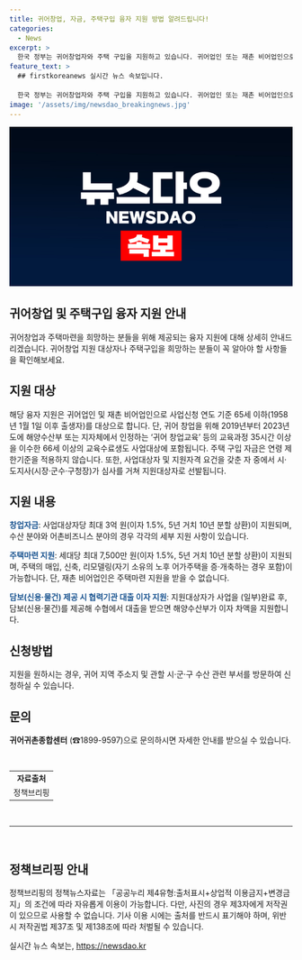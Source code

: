 ```yaml
---
title: 귀어창업, 자금, 주택구입 융자 지원 방법 알려드립니다!
categories:
  - News
excerpt: >
  한국 정부는 귀어창업자와 주택 구입을 지원하고 있습니다. 귀어업인 또는 재촌 비어업인으로 사업신청 연도 기준 65세 이하의 자격을 갖춘 사람들이 이에 해당하며, 창업자금은 최대 3억 원, 주택마련 지원은 세대당 최대 7,500만 원을 받을 수 있습니다. 또한, 지원자가 일부 사업을 완료한 후 수협에서 대출을 받으면 해양수산부가 이자 차액을 지원하고 있습니다. 자세한 사항은 귀어귀촌종합센터로 문의할 수 있습니다. (☎1899-9597)
feature_text: >
  ## firstkoreanews 실시간 뉴스 속보입니다.

  한국 정부는 귀어창업자와 주택 구입을 지원하고 있습니다. 귀어업인 또는 재촌 비어업인으로 사업신청 연도 기준 65세 이하의 자격을 갖춘 사람들이 이에 해당하며, 창업자금은 최대 3억 원, 주택마련 지원은 세대당 최대 7,500만 원을 받을 수 있습니다. 또한, 지원자가 일부 사업을 완료한 후 수협에서 대출을 받으면 해양수산부가 이자 차액을 지원하고 있습니다. 자세한 사항은 귀어귀촌종합센터로 문의할 수 있습니다. (☎1899-9597)
image: '/assets/img/newsdao_breakingnews.jpg'
---
```


<p><img src="/assets/img/newsdao_breakingnews.jpg" alt="firstkoreanews 속보" /></p>

<h2><b>귀어창업 및 주택구입 융자 지원 안내</b></h2>

<p data-ke-size="size16">귀어창업과 주택마련을 희망하는 분들을 위해 제공되는 융자 지원에 대해 상세히 안내드리겠습니다. 귀어창업 지원 대상자나 주택구입을 희망하는 분들이 꼭 알아야 할 사항들을 확인해보세요.</p>

<h2 data-ke-size="size26">지원 대상</h2>

<p>해당 융자 지원은 귀어업인 및 재촌 비어업인으로 사업신청 연도 기준 65세 이하(1958년 1월 1일 이후 출생자)를 대상으로 합니다. 단, 귀어 창업을 위해 2019년부터 2023년도에 해양수산부 또는 지자체에서 인정하는 ‘귀어 창업교육’ 등의 교육과정 35시간 이상을 이수한 66세 이상의 교육수료생도 사업대상에 포함됩니다. 주택 구입 자금은 연령 제한기준을 적용하지 않습니다. 또한, 사업대상자 및 지원자격 요건을 갖춘 자 중에서 시·도지사(시장·군수·구청장)가 심사를 거쳐 지원대상자로 선발됩니다.</p>

<h2 data-ke-size="size26">지원 내용</h2>

<p><b><span style="color: #1a5490;">창업자금</span></b>: 사업대상자당 최대 3억 원(이자 1.5%, 5년 거치 10년 분할 상환)이 지원되며, 수산 분야와 어촌비즈니스 분야의 경우 각각의 세부 지원 사항이 있습니다. </p>

<p><b><span style="color: #1a5490;">주택마련 지원</span></b>: 세대당 최대 7,500만 원(이자 1.5%, 5년 거치 10년 분할 상환)이 지원되며, 주택의 매입, 신축, 리모델링(자기 소유의 노후 어가주택을 증·개축하는 경우 포함)이 가능합니다. 단, 재촌 비어업인은 주택마련 지원을 받을 수 없습니다.</p>

<p><b><span style="color: #1a5490;">담보(신용·물건) 제공 시 협력기관 대출 이자 지원</span></b>: 지원대상자가 사업을 (일부)완료 후, 담보(신용·물건)를 제공해 수협에서 대출을 받으면 해양수산부가 이자 차액을 지원합니다.</p>

<h2 data-ke-size="size26">신청방법</h2>

<p>지원을 원하시는 경우, 귀어 지역 주소지 및 관할 시·군·구 수산 관련 부서를 방문하여 신청하실 수 있습니다.</p>

<h2 data-ke-size="size26">문의</h2>

<p><b>귀어귀촌종합센터</b> (☎1899-9597)으로 문의하시면 자세한 안내를 받으실 수 있습니다.</p>

<p data-ke-size="size16">&nbsp;</p>

<table>
  <tbody>
    <tr>
      <td style="text-align: center; height: 17px;"><b>자료출처</b></td>
    </tr>
    <tr>
      <td style="text-align: center; height: 17px;">정책브리핑 </td>
    </tr>
  </tbody>
</table>

<p data-ke-size="size16">&nbsp;</p>

<hr>

<p data-ke-size="size16">&nbsp;</p>

<h2 data-ke-size="size26">정책브리핑 안내</h2>

<p>정책브리핑의 정책뉴스자료는 「공공누리 제4유형:출처표시+상업적 이용금지+변경금지」의 조건에 따라 자유롭게 이용이 가능합니다. 다만, 사진의 경우 제3자에게 저작권이 있으므로 사용할 수 없습니다. 기사 이용 시에는 출처를 반드시 표기해야 하며, 위반 시 저작권법 제37조 및 제138조에 따라 처벌될 수 있습니다.</p>
실시간 뉴스 속보는, <a href="https://newsdao.kr" rel="dofollow">https://newsdao.kr</a>


